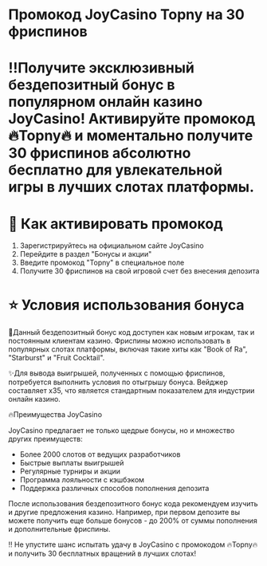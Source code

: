 # Промокод JoyCasino Topny на 30 фриспинов

# ‼️Получите эксклюзивный бездепозитный бонус в популярном онлайн казино JoyCasino! Активируйте промокод 🔥Topny🔥 и моментально получите 30 фриспинов абсолютно бесплатно для увлекательной игры в лучших слотах платформы.

# 💫 Как активировать промокод

1. Зарегистрируйтесь на официальном сайте JoyCasino
2. Перейдите в раздел "Бонусы и акции"
3. Введите промокод "Topny" в специальное поле
4. Получите 30 фриспинов на свой игровой счет без внесения депозита

# ⭐️ Условия использования бонуса

💫Данный бездепозитный бонус код доступен как новым игрокам, так и постоянным клиентам казино. Фриспины можно использовать в популярных слотах платформы, включая такие хиты как "Book of Ra", "Starburst" и "Fruit Cocktail".

✨Для вывода выигрышей, полученных с помощью фриспинов, потребуется выполнить условия по отыгрышу бонуса. Вейджер составляет x35, что является стандартным показателем для индустрии онлайн казино.

🔥Преимущества JoyCasino

JoyCasino предлагает не только щедрые бонусы, но и множество других преимуществ:

- Более 2000 слотов от ведущих разработчиков
- Быстрые выплаты выигрышей
- Регулярные турниры и акции
- Программа лояльности с кэшбэком
- Поддержка различных способов пополнения депозита

После использования бездепозитного бонус кода рекомендуем изучить и другие предложения казино. Например, при первом депозите вы можете получить еще больше бонусов - до 200% от суммы пополнения и дополнительные фриспины.

 ‼️ Не упустите шанс испытать удачу в JoyCasino с промокодом 🔥Topny🔥 и получить 30 бесплатных вращений в лучших слотах!


